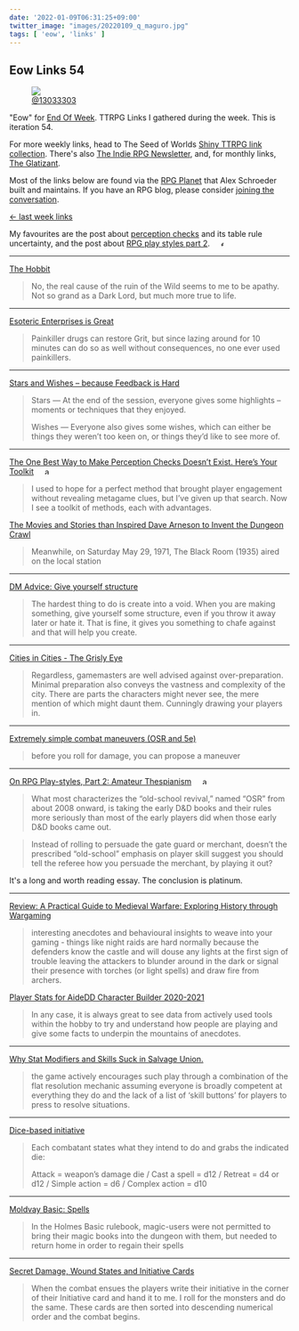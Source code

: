 ```yaml
---
date: '2022-01-09T06:31:25+09:00'
twitter_image: "images/20220109_q_maguro.jpg"
tags: [ 'eow', 'links' ]
---
```


## Eow Links 54

<figure class="right">
<a href="https://ariduka55.tumblr.com/"><img src="images/20220109_maguro.jpg" loading="lazy" /></a>
<figcaption>
<a href="https://ariduka55.tumblr.com/">@13033303</a>
</figcaption>
</figure>

"Eow" for [End Of Week](/#eow). TTRPG Links I gathered during the week. This is iteration 54.

For more weekly links, head to The Seed of Worlds [Shiny TTRPG link collection](https://seedofworlds.blogspot.com/search/label/weekly%20links). There's also [The Indie RPG Newsletter](https://ttrpg.substack.com/), and, for monthly links, [The Glatizant](https://questingbeast.substack.com/).

Most of the links below are found via the [RPG Planet](https://campaignwiki.org/rpg/) that Alex Schroeder built and maintains. If you have an RPG blog, please consider [joining the conversation](https://campaignwiki.org/wiki/Planet/Please_join!).

[← last week links](20220102.html?t=Eow_Links_53&f=eow54)

My favourites are the post about [perception checks](#favourite0) and its table rule uncertainty, and the post about [RPG play styles part 2](#favourite1). <img style="height: 7pt; margin-left: 1rem; margin-top: 0.3rem;" title="favourites are thus crowned" src="images/crown.svg"></img>

<hr/>

[The Hobbit](https://wanderinggamist.blogspot.com/2022/01/the-hobbit.html)

> No, the real cause of the ruin of the Wild seems to me to be apathy.  Not so grand as a Dark Lord, but much more true to life.

<hr/>

[Esoteric Enterprises is Great](https://wizzzargh.blogspot.com/2022/01/esoteric-enterprises-is-great.html)

> Painkiller drugs can restore Grit, but since lazing around for 10 minutes can do so as well without consequences, no one ever used painkillers.

<hr/>

[Stars and Wishes – because Feedback is Hard](https://burnafterrunningrpg.com/2022/01/07/stars-and-wishes-because-feedback-is-hard/)

> Stars — At the end of the session, everyone gives some highlights – moments or techniques that they enjoyed.
>
> Wishes — Everyone also gives some wishes, which can either be things they weren’t too keen on, or things they’d like to see more of.

<hr/>

[The One Best Way to Make Perception Checks Doesn’t Exist. Here’s Your Toolkit](https://dmdavid.com/tag/the-one-best-way-to-make-perception-checks-doesnt-exist-heres-your-toolkit/) <img id="favourite0" style="height: 10pt; margin-left: 1rem;" title="a favourite" src="images/crown.svg"></img>

> I used to hope for a perfect method that brought player engagement without revealing metagame clues, but I’ve given up that search. Now I see a toolkit of methods, each with advantages.

[The Movies and Stories than Inspired Dave Arneson to Invent the Dungeon Crawl](https://dmdavid.com/tag/the-movies-and-stories-than-inspired-dave-arneson-to-invent-the-dungeon-crawl/)

> Meanwhile, on Saturday May 29, 1971, The Black Room (1935) aired on the local station

<hr/>

[DM Advice: Give yourself structure](https://githyankidiaspora.com/2022/01/06/dm-advice-give-yourself-structure/)

> The hardest thing to do is create into a void. When you are making something, give yourself some structure, even if you throw it away later or hate it. That is fine, it gives you something to chafe against and that will help you create.

<hr/>

[Cities in Cities - The Grisly Eye](https://grislyeye.com/blog/cities-in-cities.html)

> Regardless, gamemasters are well advised against over-preparation. Minimal preparation also conveys the vastness and complexity of the city. There are parts the characters might never see, the mere mention of which might daunt them. Cunningly drawing your players in.

<hr/>

[Extremely simple combat maneuvers (OSR and 5e)](https://methodsetmadness.blogspot.com/2022/01/extremely-simple-combat-maneuvers-osr.html)

> before you roll for damage, you can propose a maneuver

<hr/>

[On RPG Play-styles, Part 2: Amateur Thespianism](https://lichvanwinkle.blogspot.com/2022/01/on-rpg-play-styles-part-2-amateur.html) <img id="favourite1" style="height: 10pt; margin-left: 1rem;" title="a favourite" src="images/crown.svg"></img>

> What most characterizes the “old-school revival,” named “OSR” from about 2008 onward, is taking the early D&D books and their rules more seriously than most of the early players did when those early D&D books came out.

> Instead of rolling to persuade the gate guard or merchant, doesn’t the prescribed “old-school” emphasis on player skill suggest you should tell the referee how you persuade the merchant, by playing it out?

It's a long and worth reading essay. The conclusion is platinum.

<hr/>

[Review: A Practical Guide to Medieval Warfare: Exploring History through Wargaming](https://seedofworlds.blogspot.com/2022/01/review-practical-guide-to-medieval.html)

> interesting anecdotes and behavioural insights to weave into your gaming - things like night raids are hard normally because the defenders know the castle and will douse any lights at the first sign of trouble leaving the attackers to blunder around in the dark or signal their presence with torches (or light spells) and draw fire from archers.

[Player Stats for AideDD Character Builder 2020-2021](https://seedofworlds.blogspot.com/2022/01/player-stats-for-aidedd-character.html)

> In any case, it is always great to see data from actively used tools within the hobby to try and understand how people are playing and give some facts to underpin the mountains of anecdotes.

<hr/>

[Why Stat Modifiers and Skills Suck in Salvage Union.](https://leyline.press/blogs/leyline-press-blog/why-stat-modifiers-and-skills-suck-in-salvage-union)

> the game actively encourages such play through a combination of the flat resolution mechanic assuming everyone is broadly competent at everything they do and the lack of a list of ‘skill buttons’ for players to press to resolve situations.

<hr/>

[Dice-based initiative](https://dreamingdragonslayer.com/2022/01/02/dice-based-initiative/)

> Each combatant states what they intend to do and grabs the indicated die:
>
> Attack = weapon’s damage die /
> Cast a spell = d12 /
> Retreat = d4 or d12 /
> Simple action = d6 /
> Complex action = d10

<hr/>

[Moldvay Basic: Spells](https://osrgrimoire.blogspot.com/2022/01/moldvay-basic-spells.html)

> In the Holmes Basic rulebook, magic-users were not permitted to bring their magic books into the dungeon with them, but needed to return home in order to regain their spells

<hr/>

[Secret Damage, Wound States and Initiative Cards](https://roleplay-geek.blogspot.com/2022/01/secret-damage-wound-states-and.html)

> When the combat ensues the players write their initiative in the corner of their Initiative card and hand it to me.  I roll for the monsters and do the same.  These cards are then sorted into descending numerical order and the combat begins.

